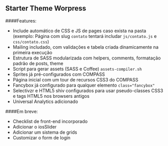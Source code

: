Starter Theme Worpress
-

####Features:

* Include automático de CSS e JS de pages caso exista na pasta (exemplo: Página com slug ```contato``` tentará includar ```js/contato.js``` e ```css/contato.css```)
* Mailing includado, com validações e tabela criada dinamicamente na primeira execução
* Estrutura de SASS modularizada com helpers, comments, formatação padrão de posts, theme
* Script para gerar assets (SASS e Coffee) ```assets-compiler.sh```
* Sprites já pré-configurados com COMPASS
* Página inicial com um tour de recursos CSS3 do COMPASS
* Fancybox já configurado para qualquer elemento ```class="fancybox"```
* Selectivzr e HTML5 shiv configurados para usar pseudo-classes CSS3 e tags HTML5 nos browsers antigos
* Universal Analytics adicionado


####Em breve:

* Checklist de front-end incorporado
* Adicionar o iosSlider
* Adicionar um sistema de grids
* Customizar o form de login